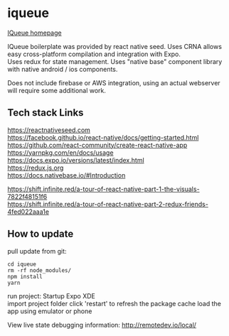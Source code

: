 # iqueue

[IQueue homepage](https://hci.stanford.edu/courses/cs147/2017/au/projects/education/iqueue/)

IQueue boilerplate was provided by react native seed.
Uses CRNA allows easy cross-platform compilation and integration with Expo.  
Uses redux for state management. 
Uses "native base" component library with native android / ios components.  
  
Does not include firebase or AWS integration, using an actual webserver will require some additional work.  


## Tech stack Links  
https://reactnativeseed.com  
https://facebook.github.io/react-native/docs/getting-started.html  
https://github.com/react-community/create-react-native-app  
https://yarnpkg.com/en/docs/usage  
https://docs.expo.io/versions/latest/index.html  
https://redux.js.org  
https://docs.nativebase.io/#Introduction  
  
https://shift.infinite.red/a-tour-of-react-native-part-1-the-visuals-7822f48151f6  
https://shift.infinite.red/a-tour-of-react-native-part-2-redux-friends-4fed022aaa1e  
  
  
## How to update

pull update from git:
```
cd iqueue
rm -rf node_modules/
npm install
yarn
```

run project:
Startup Expo XDE  
import project folder
click 'restart' to refresh the package cache
load the app using emulator or phone

View live state debugging information:
http://remotedev.io/local/
